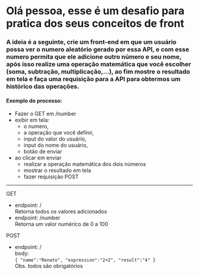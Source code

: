 # Olá pessoa, esse é um desafio para pratica dos seus conceitos de front

### A ideia é a seguinte, crie um front-end em que um usuário possa ver o numero aleatório gerado por essa API, e com esse numero permita que ele adicione outro número e seu nome, após isso realize uma operação matemática que você escolher (soma, subtração, multiplicação,...), ao fim mostre o resultado em tela e faça uma requisição para a API para obtermos um histórico das operações.

#### Exemplo do processo:  <br>
- Fazer o GET em /number 
- exibir em tela:
    - o numero, 
    - a operação que você definir,
    - input do valor do usuário,
    - input do nome do usuário,
    - botão de enviar
- ao clicar em enviar
    - realizar a operação matemática dos dois números
    - mostrar o resultado em tela
    - fazer requisição POST
---
GET

- endpoint: /
  <br>
  Retorna todos os valores adicionados
- endpoint: /number
  <br>
  Retorna um valor numérico de 0 a 100

POST

- endpoint: /
  <br>
  body:<br>
  `{ "name":"Renato", "expression":"2+2", "result":"4" }`
  <br>
  Obs. todos são obrigatórios
